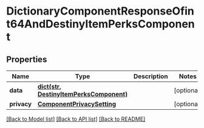 # DictionaryComponentResponseOfint64AndDestinyItemPerksComponent

## Properties
Name | Type | Description | Notes
------------ | ------------- | ------------- | -------------
**data** | [**dict(str, DestinyItemPerksComponent)**](DestinyItemPerksComponent.md) |  | [optional] 
**privacy** | [**ComponentPrivacySetting**](ComponentPrivacySetting.md) |  | [optional] 

[[Back to Model list]](../README.md#documentation-for-models) [[Back to API list]](../README.md#documentation-for-api-endpoints) [[Back to README]](../README.md)


